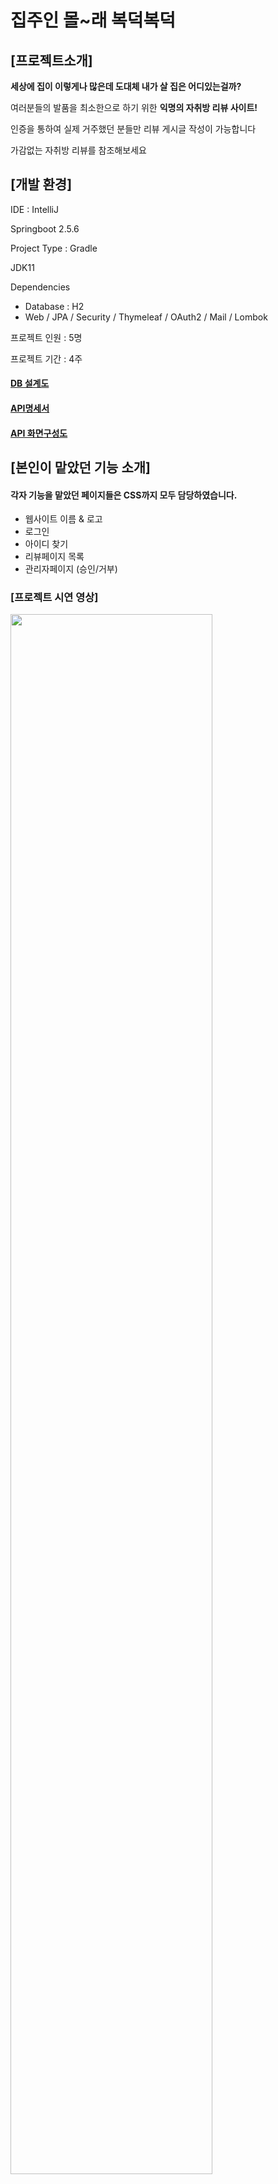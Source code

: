 # 집주인 몰~래 복덕복덕

## [프로젝트소개]

**세상에 집이 이렇게나 많은데 도대체 내가 살 집은 어디있는걸까?**


여러분들의 발품을 최소한으로 하기 위한 **익명의 자취방 리뷰 사이트!**

인증을 통하여 실제 거주했던 분들만 리뷰 게시글 작성이 가능합니다

가감없는 자취방 리뷰를 참조해보세요



## [개발 환경]

IDE : IntelliJ

Springboot 2.5.6

Project Type : Gradle

JDK11

Dependencies

- Database : H2
- Web / JPA / Security / Thymeleaf / OAuth2 / Mail / Lombok

프로젝트 인원 : 5명

프로젝트 기간 :  4주



#### [DB 설계도](https://github.com/2miri/springboot-final-project/blob/main/DB%20%EC%84%A4%EA%B3%84%EB%8F%84.png)

#### [API명세서](https://github.com/2miri/springboot-final-project/blob/main/API%20%EB%AA%85%EC%84%B8%EC%84%9C.md)

#### [API 화면구성도](https://github.com/2miri/springboot-final-project/blob/main/API%20%ED%99%94%EB%A9%B4%EA%B5%AC%EC%84%B1%EB%8F%84.pdf)



## [본인이 맡았던 기능 소개]

#### 각자 기능을 맡았던 페이지들은 CSS까지 모두 담당하였습니다.

- 웹사이트 이름 & 로고
- 로그인
- 아이디 찾기
- 리뷰페이지 목록 
- 관리자페이지 (승인/거부)



### [프로젝트 시연 영상]

<div>
	<a href="https://www.youtube.com/watch?v=7M-_mYNW3TA" target="_blank"><image width="80%" src="https://img.youtube.com/vi/7M-_mYNW3TA/mqdefault.jpg"></a>	
</div>




### [프로젝트 사용 화면]



<img width="50%" src="https://user-images.githubusercontent.com/83326164/138743974-092edd3d-b269-46ed-af9f-451df2a55d92.jpeg"/>

#### ▲ 메인페이지

검색창은 리뷰 페이지와 동일한 검색결과로 처리됩니다.

인기있는 리뷰글 (회전목마 형식) / 커뮤니티 인기글 / 자취방 꿀팁을 좋아요순으로 보여줍니다.



<img width="50%" src="https://user-images.githubusercontent.com/83326164/138743982-faad155b-b16b-4805-b2c1-edafd329af40.jpeg"/>

#### ▲ 회원 가입



<img width="50%" src="https://user-images.githubusercontent.com/83326164/138743984-75d2cd3a-f0e9-48ac-9231-801059fe3e3f.jpeg"/>

#### ▲ 로그인



<img width="50%" src="https://user-images.githubusercontent.com/83326164/138743987-5084b15c-dfa9-4d0f-8c60-3d749bc9edb0.jpeg"/>

#### ▲ 일반회원 로그인했을 때의 메인 화면

부트스트랩을 이용하여 프로필 바를 구현했습니다.



<img width="50%" src="https://user-images.githubusercontent.com/83326164/138743988-9b876fcf-cd4c-46bc-91ca-7ec0b79c35cc.jpeg"/>

#### ▲ 리뷰글 목록 (기본) 

관리자가 승인한 리뷰글만 보이도록 합니다.

게시글 페이징은 무한스크롤 형식입니다.

하트를 누르면 좋아요 또는 좋아요 취소가 적용됩니다.



<img width="50%" src="https://user-images.githubusercontent.com/83326164/138743989-56cb3cd8-4d7e-460d-b487-f3a8016193f4.jpeg"/>

#### ▲ 리뷰글 목록 (검색 옵션창을 눌렀을 때) 

검색에서 옵션을 누르면  지역, 방형태 등 원하는 리뷰에 관련된 카테고리를 선택 할 수 있습니다.

옵션 / 포토리뷰 / 정렬은 각각의 기능을 누르면 바로 화면이 변환되도록 AJAX로 처리했으며,
	
선택한 카테고리/포토리뷰/정렬 모두 적용된 채 키워드 및 태그로 검색 가능합니다.



<img width="50%" src="https://user-images.githubusercontent.com/83326164/138743991-2e5fb06d-dc00-4976-a992-8b1b01c8e020.jpeg"/>

#### ▲ 리뷰글 읽기 / 수정 / 삭제

지도 API를 이용하여 리뷰에 작성된 주소의 지도를 불러옵니다.

댓글과 대댓글 기능을 구현



<img width="50%" src="https://user-images.githubusercontent.com/83326164/138743993-8f28adfe-8a2b-4fce-a00b-2f47ed77cc06.jpeg"/>

#### ▲ 리뷰글 쓰기 

리뷰에 관련된 사진을 올리면 작성자가 바로 이미지를 보기 또는 삭제 할 수 있습니다.



<img width="50%" src="https://user-images.githubusercontent.com/83326164/138743995-55de97f1-9d6c-4135-84b5-256c2f6600f9.jpeg"/>

#### ▲ 관리자로 로그인했을 때의 메인화면

관리자로 로그인하면 관리자페이지라는 메뉴가 추가적으로 보입니다.



<img width="50%" src="https://user-images.githubusercontent.com/83326164/138743997-1ead7758-b84a-463d-b2b9-9395cb601e5b.jpeg"/>

#### ▲ 관리자페이지

사용자가 리뷰글을 작성하면 바로 리뷰 목록에 게시되는 것이 아니라

승인 대기 상태가 됩니다.

관리자는 승인 대기 상태인 게시물에 승인 / 거부 처리를 하고

승인이 됐을 때만 리뷰 게시판에 글이 보입니다.



<img width="50%" src="https://user-images.githubusercontent.com/83326164/138743998-848e81a3-674e-4c2d-ad04-7981b9cf6795.jpeg"/>

#### ▲ 관리자일때 리뷰 게시물 보기

일반 회원은 보이지 않는 리뷰 작성자가 글을 작성할때 해당 건물에 거주했는지에 관한 인증 파일이 보입니다.

인증 파일과 해당 글의 내용을 검토하고 승인 / 거부를 결정합니다.



<img width="50%" src="https://user-images.githubusercontent.com/83326164/138744001-506f0d3f-8ba7-4cd1-9b76-6cea0130a2c5.jpeg"/>

#### ▲ 커뮤니티글 목록

페이징처리를 하였으며, 검색 / 카테고리선택 / 정렬 기능이 있습니다.



<img width="50%" src="https://user-images.githubusercontent.com/83326164/138744004-2bb56136-226f-4559-802f-d21290c9f6c6.jpeg"/>

#### ▲ 커뮤니티글 쓰기



<img width="50%" src="https://user-images.githubusercontent.com/83326164/138744005-2f8860e6-6728-488e-8703-0c06fc6d2efa.jpeg"/>

#### ▲ 마이페이지

개인정보 변경, 내가 쓴 글(리뷰/커뮤니티), 로그아웃, 회원탈퇴



<img width="50%" src="https://user-images.githubusercontent.com/83326164/138744006-3e78b9d1-95eb-465b-8bc1-971744f0e493.jpeg"/>

#### ▲ 비밀번호 변경



<img width="50%" src="https://user-images.githubusercontent.com/83326164/138744009-11a15be9-0f3e-4e5c-a5ab-82153064897c.jpeg"/>

#### ▲ 아이디 찾기





#### 

### [팀프로젝트를 하면서]

#### 만족스러운 점

1. 팀 회의를 하며 정했던 내가 맡은 페이지의 기능 그대로 구현하기
2. 각각의 페이지를 정해진 기한내에 완수하기


이 두가지를  중요하게 생각하며 프로젝트를 시작했는데,  이것을 이룬것이 가장 만족스럽다.



#### 힘들었던 점

1. 여러 카테고리 중복 적용

   카테고리 갯수가 많지 않고  단일 선택이라면 레파지토리에서 findAllBy@ 이런식으로 간단하게 DB상에 검색이 가능하게 하면 되지만, 집 이라는 매개체의 특성상 방크기,건물,계약 등등 카테고리가 많고

   findAllBy@and@and@and... 이런식으로 하기에는 너무 길고

   가장 중요한건 사용자가 어떤 카테고리를 누를지 모르는데 총 22개의 카테고리를 경우의 수 별로 모두 메서드를 만들 수가 없었다.

   그러다 Spring Data JPA의 Specification을 알게 되었다.

   이 객체를 통해서 검색 조건을 추상화 할 수 있었다.

   리턴 자료형을 Specification<@>으로 두는 메서드를 만들고 해당 메서드 내부에서는 list와 switch문 그리고 자료형 Predicate를 이용해 알맞는 검색조건에 추가하는 방식으로 구현했다.

   Specifications을 사용하면 두개 이상의 specfication을 and나 or등으로 조합 할 수 있다.

    이것을 이용하여 레파지토리에서 findAll 메서드의 매개변수로 넣어주기만 하면 된다.

   예. findAll(**Specification<Review>** spec)

   

2. AJAX

   AJAX를 진행할 때 이미지나 a태그를 교체하는 등의 간단하게 바꾸는 것은 어렵지 않았지만, 

   무한스크롤을 할 때 페이징 처리를 하고 그 페이지에 해당되는 내용들의 게시물 목록을 불러와야 할 때 구글링을 아무리 해봐도 JSON으로 데이터를 넘기고 받아서 "@@@" + data + "@@@" 이런식으로 모두 하나하나 타이핑을 해야하는 방법이 대다수였다.

   게시글에 부트스트랩도 입혀야해서 모두 작성하기에는 너무 길고 비효율적이라 생각하였고, 나는 이미 만들어둔 게시판 목록의 div내의 thymeleaf양식을 그대로 쓰고 해당되는 data만 바꾸길 원했다.

   구글링, 유튜브, 까페 등 여러 곳에서 될 것같은 것들을 긁어모아 

   Json이 아닌 ModelAndView로 넘기면 된다는 것을 찾고, 해당되는 게시글들의 페이징의 내용들을 담당하는 div를 통째로 복사하여 html파일을 따로 만든 후에 스크롤을 내릴때마다 append해주었다.

   

3. 타임리프

   타임리프는 에러가 발생하면 에러메세지가 정확히 나오지 않을 때가 대부분이라 문법의 어떤 부분에서 에러가 났는지를 몰라서 문법을 모두 하나하나 보느라 굉장히 고생했다.

   

#### 아쉬운 점

부트스트랩을 사용하여 더 예쁘고 트랜디하게 꾸미고 싶었는데

깔끔하게 꾸미는 것만으로도 시간이 많이 소요되어 아쉽다.

마감을 지키지 못하고 맡은 기능을 거의 구현하지 못한 사람이 있어서

급하게 다른 팀원들이 나눠서 맡았는데 시간이 너무 촉박했다.

처음 사이트를 만들자고 계획했던 전체적인 그림에서 빠진 기능들이 많아서 아쉽다



#### 느낀 점



미니프로젝트 때에는 겹치는 부분이 없어서 느끼지 못했는데

팀프로젝트는 나만 열심히 한다고 되는 게 아니란 걸 깨달았다.

중간 마감일자에 각자 진도 상황을 보면 기능을 꼼꼼히 체크하지 못해 완성도가 떨어지는 분이 있는가 하면

진도를 정말 안나가고 여유롭게 하시는 분도 있었다.
	
내가 맡은 페이지를 기한 내에 다 해도 다른 사람들의 기능이나 디자인을 같이 체크해주느라 시간이 굉장히 촉박했다.

팀원들과 조율과 협업이 정말 중요하고 서로의 진도를 생각보다 자주 체크해야한다고 느꼈다.

그래도 결국 프로그래머는 자기 자신과의 싸움이다

내가 맡은 기능을 해내지 못하고 기능 구현을 줄이거나 바꿔버리면 프로젝트는 이마저도 완성하지 못했을 것이다.

진짜 열심히했고 내가 원래 맡았던 기능들은 모두 해내서 뿌듯하다.

